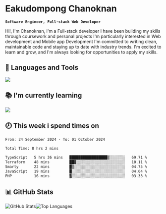 # Eakudompong Chanoknan

**`Software Engineer, Full-stack Web Developer`**

<p>Hi!, I'm Chanoknan, i'm a Full-stack developer I have been building my skills
through coursework and personal projects I'm particularly interested in Web development
and Mobile app Development I'm committed to writing clean, maintainable
code and staying up to date with industry trends. I'm excited to learn
and grow, and I'm always looking for opportunities to apply my skills.</p>

## 🔧 Languages and Tools

  <a href="https://skillicons.dev">
    <img src="https://skillicons.dev/icons?i=typescript,javascript,html,css,php,java,python,laravel,nodejs,mongodb,react,nextjs,tailwind,mysql,planetscale,postgres,firebase&perline=9" />
  </a>
  
## 📚 I'm currently learning
  <a href="https://skillicons.dev">
    <img src="https://skillicons.dev/icons?i=go,rust,kotlin,androidstudio,graphql,docker,kubernetes,gcp,aws" />
  </a>

## 🕗 This week i spend times on

<!--START_SECTION:waka-->

```txt
From: 24 September 2024 - To: 01 October 2024

Total Time: 8 hrs 2 mins

TypeScript   5 hrs 36 mins   █████████████████▒░░░░░░░   69.71 %
Terraform    48 mins         ██▓░░░░░░░░░░░░░░░░░░░░░░   10.11 %
Smarty       22 mins         █▒░░░░░░░░░░░░░░░░░░░░░░░   04.75 %
JavaScript   19 mins         █░░░░░░░░░░░░░░░░░░░░░░░░   04.04 %
PHP          16 mins         ▓░░░░░░░░░░░░░░░░░░░░░░░░   03.33 %
```

<!--END_SECTION:waka-->

## 📊 GitHub Stats

<p style="display: flex">
  <img alt="GitHub Stats" src="https://github-readme-stats.vercel.app/api?username=EC-9624&show_icons=true&theme=gruvbox&count_private=true"/>
  <img alt="Top Languages" src="https://github-readme-stats.vercel.app/api/top-langs/?username=EC-9624&layout=compact&theme=gruvbox" />  
</p>
